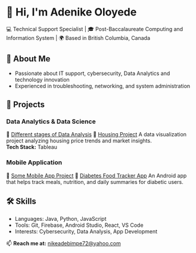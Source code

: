 # 👋 Hi, I'm Adenike Oloyede  
💻 Technical Support Specialist | 🎓 Post-Baccalaureate Computing and Information System | 🌍 Based in British Columbia, Canada  

## 🚀 About Me
- Passionate about IT support, cybersecurity, Data Analytics and technology innovation  
- Experienced in troubleshooting, networking, and system administration  


## 🧩 Projects

### Data Analytics & Data Science
🔹 [Different stages of Data Analysis](https://github.com/nikeadebimpe72/Data-Analysis)
🔹 [Housing Project](https://github.com/nikeadebimpe72/Housing-Cost-Analysis)
A data visualization project analyzing housing price trends and market insights.  
**Tech Stack:** Tableau


### Mobile Application
🔹 [Some Mobile App Project](https://github.com/nikeadebimpe72/Mobile-Applications)
🔹 [Diabetes Food Tracker App](https://github.com/AdenikeOloyede/Diabites)
An Android app that helps track meals, nutrition, and daily summaries for diabetic users.

## 🛠 Skills
- Languages: Java, Python, JavaScript  
- Tools: Git, Firebase, Android Studio, React, VS Code  
- Interests: Cybersecurity, Data Analysis, App Development  

📫 **Reach me at:** [nikeadebimpe72@yahoo.com](mailto:nikeadebimpe72@yahoo.com)

